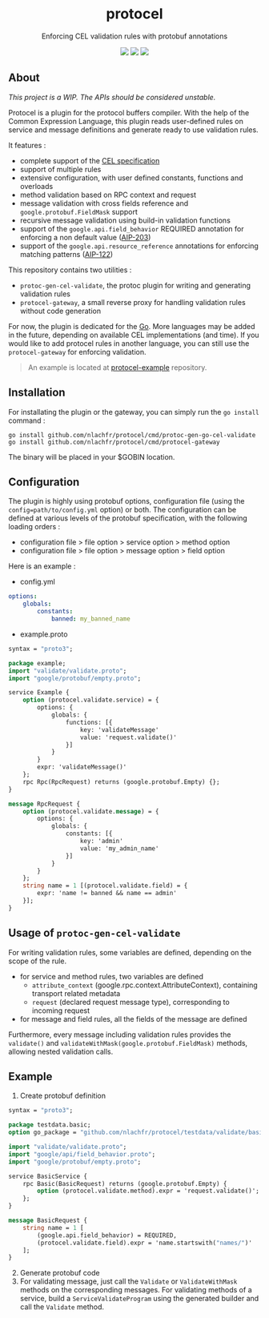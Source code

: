 <div align="center">
<h1>protocel</h1>
<p>Enforcing CEL validation rules with protobuf annotations</p>
<a href="https://coveralls.io/github/nlachfr/protocel?branch=main"><img src="https://coveralls.io/repos/nlachfr/protocel/badge.svg?branch=main&service=github"/></a>
<a href="https://goreportcard.com/badge/github.com/nlachfr/protocel"><img src="https://goreportcard.com/badge/github.com/nlachfr/protocel"/></a>
<a href="https://img.shields.io/github/license/nlachfr/protocel"><img src="https://img.shields.io/github/license/nlachfr/protocel"></a>
</div>

## About

*This project is a WIP. The APIs should be considered unstable.*

Protocel is a plugin for the protocol buffers compiler. With the help of the Common Expression Language, this plugin reads user-defined rules on service and message definitions and generate ready to use validation rules.

It features :

- complete support of the [CEL specification](https://github.com/google/cel-spec)
- support of multiple rules
- extensive configuration, with user defined constants, functions and overloads
- method validation based on RPC context and request
- message validation with cross fields reference and `google.protobuf.FieldMask` support
- recursive message validation using build-in validation functions
- support of the `google.api.field_behavior` REQUIRED annotation for enforcing a non default value ([AIP-203](https://google.aip.dev/203))
- support of the `google.api.resource_reference` annotations for enforcing matching patterns ([AIP-122](https://google.aip.dev/122))

This repository contains two utilities :

- `protoc-gen-cel-validate`, the protoc plugin for writing and generating validation rules
- `protocel-gateway`, a small reverse proxy for handling validation rules without code generation

For now, the plugin is dedicated for the [Go](https://go.dev/). More languages may be added in the future, depending on available CEL implementations (and time). If you would like to add protocel rules in another language, you can still use the `protocel-gateway` for enforcing validation.

> An example is located at [protocel-example](https://github.com/nlachfr/protocel-example) repository.
## Installation

For installating the plugin or the gateway, you can simply run the `go install` command :

```shell
go install github.com/nlachfr/protocel/cmd/protoc-gen-go-cel-validate
go install github.com/nlachfr/protocel/cmd/protocel-gateway
```

The binary will be placed in your $GOBIN location.

## Configuration



The plugin is highly using protobuf options, configuration file (using the `config=path/to/config.yml` option) or both.
The configuration can be defined at various levels of the protobuf specification, with the following loading orders :

- configuration file > file option > service option > method option
- configuration file > file option > message option > field option

Here is an example :

- config.yml
```yaml
options:
    globals:
        constants:
            banned: my_banned_name
```

- example.proto
```protobuf
syntax = "proto3";

package example;
import "validate/validate.proto";
import "google/protobuf/empty.proto";

service Example {
    option (protocel.validate.service) = {
        options: {
            globals: {
                functions: [{
                    key: 'validateMessage'
                    value: 'request.validate()'
                }]
            }
        }
        expr: 'validateMessage()'
    };
    rpc Rpc(RpcRequest) returns (google.protobuf.Empty) {};
}

message RpcRequest {
    option (protocel.validate.message) = {
        options: {
            globals: {
                constants: [{
                    key: 'admin'
                    value: 'my_admin_name'
                }]
            }
        }
    };
    string name = 1 [(protocel.validate.field) = {
        expr: 'name != banned && name == admin'
    }];
}
```

## Usage of `protoc-gen-cel-validate`

For writing validation rules, some variables are defined, depending on the scope of the rule.

- for service and method rules, two variables are defined
  - `attribute_context` (google.rpc.context.AttributeContext), containing transport related metadata
  - `request` (declared request message type), corresponding to incoming request
- for message and field rules, all the fields of the message are defined

Furthermore, every message including validation rules provides the `validate()` and `validateWithMask(google.protobuf.FieldMask)` methods, allowing nested validation calls.

## Example

1. Create protobuf definition

```protobuf
syntax = "proto3";

package testdata.basic;
option go_package = "github.com/nlachfr/protocel/testdata/validate/basic";

import "validate/validate.proto";
import "google/api/field_behavior.proto";
import "google/protobuf/empty.proto";

service BasicService {
    rpc Basic(BasicRequest) returns (google.protobuf.Empty) {
        option (protocel.validate.method).expr = 'request.validate()';
    };
}

message BasicRequest {
    string name = 1 [
        (google.api.field_behavior) = REQUIRED,
        (protocel.validate.field).expr = 'name.startswith("names/")'
    ];
}
```

2. Generate protobuf code
3. For validating message, just call the `Validate` or `ValidateWithMask` methods on the corresponding messages. For validating methods of a service, build a `ServiceValidateProgram` using the generated builder and call the `Validate` method.